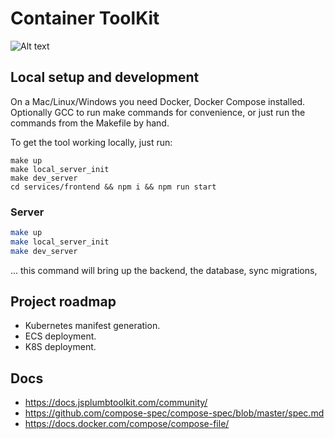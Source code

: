 # Container ToolKit

![Alt text](https://ctk-public.s3.amazonaws.com/ui.png?raw=true "UI")

## Local setup and development

On a Mac/Linux/Windows you need Docker, Docker Compose installed. Optionally GCC to run make commands for convenience, or just run the commands from the Makefile by hand.

To get the tool working locally,  just run:

```shell script
make up
make local_server_init
make dev_server
cd services/frontend && npm i && npm run start
```

### Server

```bash
make up
make local_server_init
make dev_server
```

... this command will bring up the backend, the database, sync migrations,

## Project roadmap

- Kubernetes manifest generation.
- ECS deployment.
- K8S deployment.

## Docs

- https://docs.jsplumbtoolkit.com/community/
- https://github.com/compose-spec/compose-spec/blob/master/spec.md
- https://docs.docker.com/compose/compose-file/
